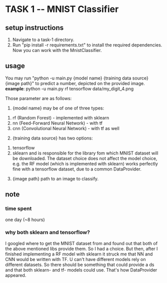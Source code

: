 # TASK 1 -- MNIST Classifier

## setup instructions
1. Navigate to a task-1 directory.
2. Run "pip install -r requirements.txt" to install the required dependencies.
Now you can work with the MnistClassifier. 

## usage
You may run "python -u main.py {model name} {training data source} {image path}" to predict a number, depicted on the provided image.
**example**:
  python -u main.py rf tensorflow data/my_digit_4.png

Those parameter are as follows:
1. {model name} may be of one of three types: 
  1) rf (Random Forest) - implemented with sklearn
  2) nn (Feed-Forward Neural Network) - with tf
  3) cnn (Convolutional Neural Network) - with tf as well
2. {training data source} has two options:
  1) tensorflow
  2) sklearn
and is responsible for the library fom which MNIST dataset will be downloaded. The dataset choice does not affect the model choice, e.g. the RF model (which is implemented with sklearn) works perfectly fine with a tensorflow dataset, due to a common DataProvider. 
3. {image path} path to an image to classify.

## note
### time spent
  one day (~8 hours)
### why both sklearn and tensorflow?
  I googled where to get the MNIST dataset from and found out that both of the above mentioned libs provide them. So I had a choice. But then, after I finished implementing a RF model with sklearn it struck me that NN and CNN would be written with TF. U can't have different models rely on different datasets. So there should be something that could provide a ds and that both sklearn- and tf- models could use. That's how DataProvider appeared.